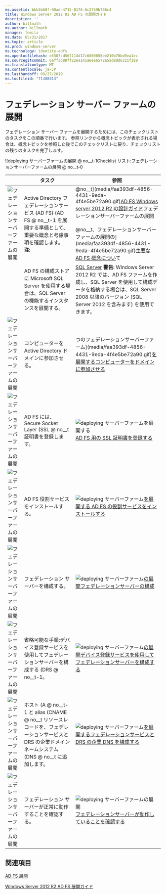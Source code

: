 ```yaml
---
ms.assetid: bbb5b68f-00ad-4715-8176-0c2769b706c4
title: Windows Server 2012 R2 AD FS の展開ガイド
description: ''
author: billmath
ms.author: billmath
manager: femila
ms.date: 05/31/2017
ms.topic: article
ms.prod: windows-server
ms.technology: identity-adfs
ms.openlocfilehash: e5507cd567114d17c6500655ee210b70bd9ea1ec
ms.sourcegitcommit: 6aff3d88ff22ea141a6ea6572a5ad8dd6321f199
ms.translationtype: MT
ms.contentlocale: ja-JP
ms.lasthandoff: 09/27/2019
ms.locfileid: "71408413"
---
```

# <a name="deploying-a-federation-server-farm"></a>フェデレーション サーバー ファームの展開


フェデレーション サーバー ファームを展開するためには、このチェックリストのタスクをこの順番で行います。 参照リンクから概念トピックが表示される場合は、概念トピックを参照した後でこのチェックリストに戻り、チェックリストの残りのタスクを完了します。  
  
![deploying サーバーファームの展開 @ no__t-1Checklist リスト:フェデレーションサーバーファームの展開 @ no__t-0  
  
||タスク|参照|  
|-|--------|-------------|  
|![フェデレーションサーバーファームの展開](media/icon_checkboxo.gif)|Active Directory フェデレーションサービス (AD FS) \(AD FS @ no__t-1 を展開する準備として、重要な概念と考慮事項を確認します。 **注:**|@no__t](media/faa393df-4856-4431-9eda-4f4e5be72a90.gif)[AD FS Windows server 2012 R2 の設計ガイド](../../ad-fs/design/AD-FS-Design-Guide-in-Windows-Server-2012-R2.md)フェデレーションサーバーファームの展開<br /><br />@no__t、フェデレーションサーバーファームの展開の](media/faa393df-4856-4431-9eda-4f4e5be72a90.gif)[主要な AD FS 概念につい](../../ad-fs/technical-reference/Understanding-Key-AD-FS-Concepts.md)て|  
||AD FS の構成ストアに Microsoft SQL Server を使用する場合は、SQL Server の機能するインスタンスを展開する。|[SQL Server](https://technet.microsoft.com/sqlserver) **警告:** Windows Server 2012 R2 では、AD FS ファームを作成し、SQL Server を使用して構成データを格納する場合は、SQL Server 2008 以降のバージョン (SQL Server 2012 を含みます) を使用できます。|  
|![フェデレーションサーバーファームの展開](media/icon_checkboxo.gif)|コンピューターを Active Directory ドメインに参加させる。|つのフェデレーションサーバーファーム](media/faa393df-4856-4431-9eda-4f4e5be72a90.gif)[を展開するコンピューターをドメインに参加させる](Join-a-Computer-to-a-Domain.md)|  
|![フェデレーションサーバーファームの展開](media/icon_checkboxo.gif)|AD FS には、Secure Socket Layer \(SSL @ no__t 証明書を登録します。|![deploying サーバーファームを展開する](media/bc6cea1a-1c6c-4124-8c8f-1df5adfe8c88.gif)[AD FS 用の SSL 証明書を登録する](Enroll-an-SSL-Certificate-for-AD-FS.md)|  
|![フェデレーションサーバーファームの展開](media/icon_checkboxo.gif)|AD FS 役割サービスをインストールする。|![deploying サーバーファーム](media/bc6cea1a-1c6c-4124-8c8f-1df5adfe8c88.gif)[を展開する AD FS の役割サービスをインストールする](Install-the-AD-FS-Role-Service.md)|  
|![フェデレーションサーバーファームの展開](media/icon_checkboxo.gif)|フェデレーション サーバーを構成する。|![deploying サーバーファーム](media/bc6cea1a-1c6c-4124-8c8f-1df5adfe8c88.gif)[の展開フェデレーションサーバーの構成](Configure-a-Federation-Server.md)|  
|![フェデレーションサーバーファームの展開](media/icon_checkboxo.gif)|省略可能な手順:デバイス登録サービスを使用してフェデレーションサーバーを構成する \(DRS @ no__t-1。|![deploying サーバーファーム](media/faa393df-4856-4431-9eda-4f4e5be72a90.gif)[の展開デバイス登録サービスを使用してフェデレーションサーバーを構成する](Configure-a-federation-server-with-Device-Registration-Service.md)|  
|![フェデレーションサーバーファームの展開](media/icon_checkboxo.gif)|ホスト \(A @ no__t-1 と alias \(CNAME @ no__t リソースレコードを、フェデレーションサービスと DRS の企業ドメインネームシステム \(DNS @ no__t に追加します。|![deploying サーバーファーム](media/faa393df-4856-4431-9eda-4f4e5be72a90.gif)[を展開するフェデレーションサービスと DRS の企業 DNS を構成する](Configure-Corporate-DNS-for-the-Federation-Service-and-DRS.md)|  
|![フェデレーションサーバーファームの展開](media/icon_checkboxo.gif)|フェデレーション サーバーが正常に動作することを確認する。|![deploying サーバーファームの展開](media/faa393df-4856-4431-9eda-4f4e5be72a90.gif)[フェデレーションサーバーが動作していることを確認する](Verify-That-a-Federation-Server-Is-Operational.md)|  
  

## <a name="see-also"></a>関連項目  
[AD FS 展開](../../ad-fs/AD-FS-Deployment.md)  

[Windows Server 2012 R2 AD FS 展開ガイド](../../ad-fs/deployment/Windows-Server-2012-R2-AD-FS-Deployment-Guide.md)  
  

